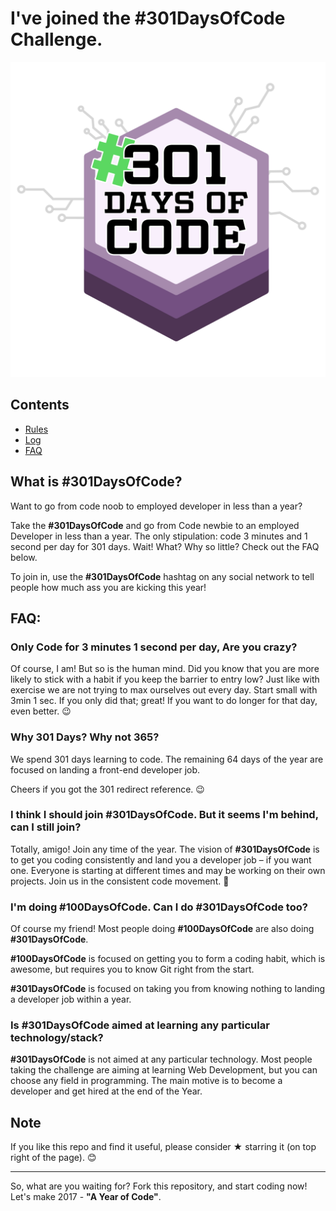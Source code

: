 # I've joined the #301DaysOfCode Challenge.

![#301DaysOfCode Logo](301days-logo.svg)

## Contents
* [Rules](rules.md)
* [Log](log.md)
* [FAQ](https://github.com/akshay1337/301-Days-Of-Code#faq)

## What is #301DaysOfCode?
Want to go from code noob to employed developer in less than a year?

Take the **#301DaysOfCode** and go from Code newbie to an employed Developer in less than a year. The only stipulation: code 3 minutes and 1 second per day for 301 days. Wait! What? Why so little? Check out the FAQ below.

To join in, use the **#301DaysOfCode** hashtag on any social network to tell people how much ass you are kicking this year!

## FAQ:

### Only Code for 3 minutes 1 second per day, Are you crazy?

Of course, I am! But so is the human mind. Did you know that you are more likely to stick with a habit if you keep the barrier to entry low? Just like with exercise we are not trying to max ourselves out every day. Start small with 3min 1 sec. If you only did that; great! If you want to do longer for that day, even better. 😉

### Why 301 Days? Why not 365?

We spend 301 days learning to code. The remaining 64 days of the year are focused on landing a front-end developer job.

Cheers if you got the 301 redirect reference. 😉

### I think I should join #301DaysOfCode. But it seems I'm behind, can I still join?

Totally, amigo! Join any time of the year. The vision of **#301DaysOfCode** is to get you coding consistently and land you a developer job – if you want one. Everyone is starting at different times and may be working on their own projects. Join us in the consistent code movement. 🙂

### I'm doing #100DaysOfCode. Can I do #301DaysOfCode too?

Of course my friend! Most people doing **#100DaysOfCode** are also doing **#301DaysOfCode**.

**#100DaysOfCode** is focused on getting you to form a coding habit, which is awesome, but requires you to know Git right from the start.

**#301DaysOfCode** is focused on taking you from knowing nothing to landing a developer job within a year.

### Is #301DaysOfCode aimed at learning any particular technology/stack?

**#301DaysOfCode** is not aimed at any particular technology. Most people taking the challenge are aiming at learning Web Development, but you can choose any field in programming. The main motive is to become a developer and get hired at the end of the Year.

## Note
If you like this repo and find it useful, please consider &#9733; starring it (on top right of the page). :blush:

---

So, what are you waiting for? Fork this repository, and start coding now! Let's make 2017 - **"A Year of Code"**.
